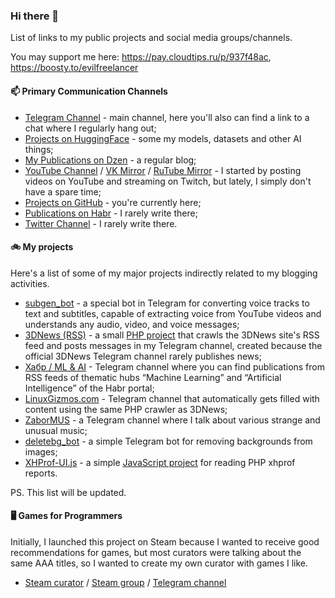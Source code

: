 ### Hi there 👋

List of links to my public projects and social media groups/channels.

You may support me here: https://pay.cloudtips.ru/p/937f48ac, https://boosty.to/evilfreelancer

#### 📫 Primary Communication Channels

* [Telegram Channel](https://t.me/evilfreelancer) - main channel, here you'll also can find a link to a chat where I regularly hang out;
* [Projects on HuggingFace](https://huggingface.co/evilfreelancer) - some my models, datasets and other AI things;
* [My Publications on Dzen](https://dzen.ru/evilfreelancer) - a regular blog;
* [YouTube Channel](https://www.youtube.com/channel/UCccsvZvhDJM29efjACW0ihg) / [VK Mirror](https://vk.com/evilfreelancer) / [RuTube Mirror](https://rutube.ru/channel/24268442/) - I started by posting videos on YouTube and streaming on Twitch, but lately, I simply don't have a spare time;
* [Projects on GitHub](https://github.com/EvilFreelancer) - you're currently here;
* [Publications on Habr](https://habr.com/ru/users/efreelancer/) - I rarely write there;
* [Twitter Channel](https://twitter.com/EvilFreelancer) - I rarely write there.

#### 🚲 My projects

Here's a list of some of my major projects indirectly related to my blogging activities.

* [subgen_bot](https://t.me/subgen_bot) - a special bot in Telegram for converting voice tracks to text and subtitles, capable of extracting voice from YouTube videos and understands any audio, video, and voice messages;
* [3DNews (RSS)](https://t.me/news3d_unofficial) - a small [PHP project](https://github.com/EvilFreelancer/rss-to-telegram-bot) that crawls the 3DNews site's RSS feed and posts messages in my Telegram channel, created because the official 3DNews Telegram channel rarely publishes news;
* [Хабр / ML & AI](https://t.me/habr_ai) - Telegram channel where you can find publications from RSS feeds of thematic hubs “Machine Learning” and “Artificial Intelligence” of the Habr portal;
* [LinuxGizmos.com](https://t.me/linuxgizmos) - Telegram channel that automatically gets filled with content using the same PHP crawler as 3DNews;
* [ZaborMUS](https://t.me/zabormus) - a Telegram channel where I talk about various strange and unusual music;
* [deletebg_bot](https://t.me/deletebg_bot) - a simple Telegram bot for removing backgrounds from images;
* [XHProf-UI.js](https://xhprof-ui-js.xyz/) - a simple [JavaScript project](https://github.com/EvilFreelancer/xhprof-ui-js) for reading PHP xhprof reports.

PS. This list will be updated.

#### 🖥️ Games for Programmers

Initially, I launched this project on Steam because I wanted to receive good recommendations for games, but most curators were talking about the same AAA titles, so I wanted to create my own curator with games I like.

* [Steam curator](https://store.steampowered.com/curator/31790204/) / [Steam group](https://steamcommunity.com/groups/games-for-programmers) / [Telegram channel](https://t.me/gms4prgs)

